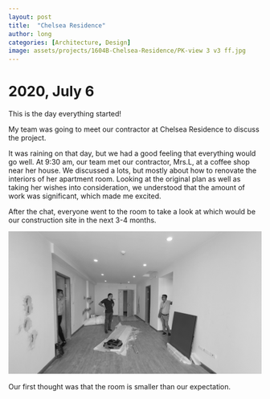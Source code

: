 ```yaml
---
layout: post
title:  "Chelsea Residence"
author: long
categories: [Architecture, Design]
image: assets/projects/1604B-Chelsea-Residence/PK-view 3 v3 ff.jpg
---
```


# 2020, July 6

This is the day everything started!

My team was going to meet our contractor at Chelsea Residence to discuss the project.

It was raining on that day, but we had a good feeling that everything would go well. At 9:30 am, our team met our contractor, Mrs.L, at a coffee shop near her house. We discussed a lots, but mostly about how to renovate the interiors of her apartment room. Looking at the original plan as well as taking her wishes into consideration, we understood that the amount of work was significant, which made me excited.

After the chat, everyone went to the room to take a look at which would be our construction site in the next 3-4 months.

<img class="featured-image " src="/assets/projects/1604B-Chelsea-Residence/scene 1.jpg" alt="Chelsea Residence">

Our first thought was that the room is smaller than our expectation.